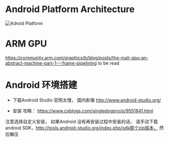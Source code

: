  #  Android Platform Architecture 
 
 ![Adroid Platform](https://developer.android.com/guide/platform/images/android-stack_2x.png)
 
 
 # ARM GPU
 
https://community.arm.com/graphics/b/blog/posts/the-mali-gpu-an-abstract-machine-part-1---frame-pipelining
to be read



# Android 环境搭建
* 下载Android Studio
官网太慢， 国内影像
http://www.android-studio.org/

* 安装
攻略： https://www.cnblogs.com/singledogpro/p/9551841.html

注意选择自定义安装，
如果Android 没有再安装过程中安装的话， 请手动下载android SDK，http://tools.android-studio.org/index.php/sdk那个zip版本，
然后解压
